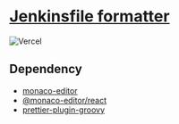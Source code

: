 # [Jenkinsfile formatter](https://jenkinsfileformatter.vercel.app/)

![Vercel](https://vercelbadge.vercel.app/api/dongfg/jenkinsfileformatter)

## Dependency

- [monaco-editor](https://github.com/microsoft/monaco-editor)
- [@monaco-editor/react](https://github.com/suren-atoyan/monaco-react)
- [prettier-plugin-groovy](https://github.com/nice-move/prettier-plugin-groovy)
